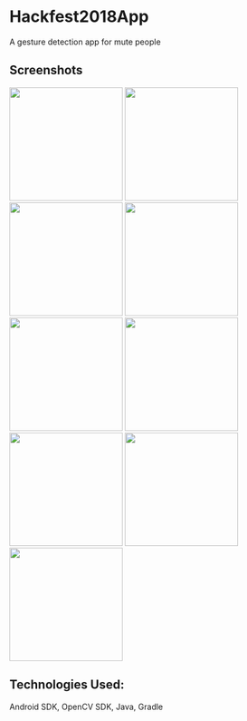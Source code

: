 # Hackfest2018App
A gesture detection app for mute people


## Screenshots
<span>
<img src ='https://user-images.githubusercontent.com/17809480/43363255-c36321f8-931e-11e8-9ea2-5e946eaf7413.jpeg' width='200px'/>
<img src ='https://user-images.githubusercontent.com/17809480/43363256-c3a06b80-931e-11e8-97be-4bfdda5f0415.jpeg' width='200px'/>
<img src ='https://user-images.githubusercontent.com/17809480/43363257-c3d37228-931e-11e8-9c61-1814608b937b.jpeg' width='200px'/>
<img src ='https://user-images.githubusercontent.com/17809480/43363258-c403cb44-931e-11e8-81d8-0255b77b7416.jpeg' width='200px'/>
<img src ='https://user-images.githubusercontent.com/17809480/43363259-c433c498-931e-11e8-964f-8f20327d28bd.jpeg' width='200px'/>
<img src ='https://user-images.githubusercontent.com/17809480/43363260-c462a772-931e-11e8-91be-78c93694fd86.jpeg' width='200px'/>
<img src ='https://user-images.githubusercontent.com/17809480/43363262-c494687a-931e-11e8-9937-250c45276f01.jpeg' width='200px'/>
<img src ='https://user-images.githubusercontent.com/17809480/43363263-c4c489d8-931e-11e8-9e9d-ccb884ba4112.jpeg' width='200px'/>
<img src ='https://user-images.githubusercontent.com/17809480/43363264-c4f9c24c-931e-11e8-862d-203596b6ba6d.jpeg' width='200px'/>
  </span>

## Technologies Used:
  Android SDK, OpenCV SDK, Java, Gradle



